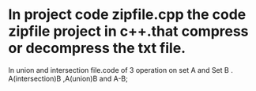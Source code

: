 # In project code zipfile.cpp the code zipfile project in c++.that compress or decompress the txt file.
In union and intersection  file.code of 3 operation on set A and Set B . A(intersection)B ,A(union)B and A-B;
